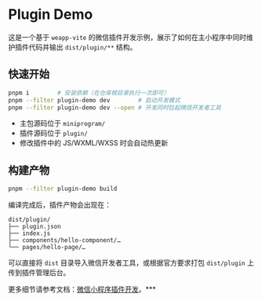 # Plugin Demo

这是一个基于 `weapp-vite` 的微信插件开发示例，展示了如何在主小程序中同时维护插件代码并输出 `dist/plugin/**` 结构。

## 快速开始

```sh
pnpm i        # 安装依赖（在仓库根目录执行一次即可）
pnpm --filter plugin-demo dev        # 启动开发模式
pnpm --filter plugin-demo dev --open # 开发同时拉起微信开发者工具
```

- 主包源码位于 `miniprogram/`
- 插件源码位于 `plugin/`
- 修改插件中的 JS/WXML/WXSS 时会自动热更新

## 构建产物

```sh
pnpm --filter plugin-demo build
```

编译完成后，插件产物会出现在：

```
dist/plugin/
├── plugin.json
├── index.js
├── components/hello-component/…
└── pages/hello-page/…
```

可以直接将 `dist` 目录导入微信开发者工具，或根据官方要求打包 `dist/plugin` 上传到插件管理后台。

更多细节请参考文档：[微信小程序插件开发](../../website/guide/plugin.md)。***
